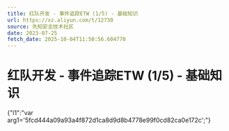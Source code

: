 ```yaml
---
title: 红队开发 - 事件追踪ETW (1/5) - 基础知识
url: https://xz.aliyun.com/t/12730
source: 先知安全技术社区
date: 2023-07-25
fetch_date: 2025-10-04T11:50:56.604770
---
```


# 红队开发 - 事件追踪ETW (1/5) - 基础知识

{"l1":"var arg1='5fcd444a09a93a4f872d1ca8d9d8b4778e99f0cd82ca0e172c';"}